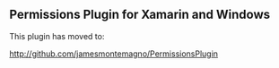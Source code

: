 ## Permissions Plugin for Xamarin and Windows

This plugin has moved to:

http://github.com/jamesmontemagno/PermissionsPlugin